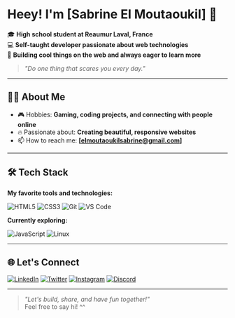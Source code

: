 
# Heey! I'm [Sabrine El Moutaoukil] 👋

🎓 **High school student at Reaumur Laval, France**  
💻 **Self-taught developer passionate about web technologies**  
🚀 **Building cool things on the web and always eager to learn more**  

> *"Do one thing that scares you every day."* 

---

## 👨‍💻 About Me

- 🎮 Hobbies: **Gaming, coding projects, and connecting with people online**
- 🔥 Passionate about: **Creating beautiful, responsive websites**
- 📫 How to reach me: **[elmoutaoukilsabrine@gmail.com]**

---

## 🛠️ Tech Stack

**My favorite tools and technologies:**

![HTML5](https://img.shields.io/badge/HTML5-E34F26?style=for-the-badge&logo=html5&logoColor=white)
![CSS3](https://img.shields.io/badge/CSS3-1572B6?style=for-the-badge&logo=css3&logoColor=white)
![Git](https://img.shields.io/badge/Git-F05032?style=for-the-badge&logo=git&logoColor=white)
![VS Code](https://img.shields.io/badge/VS_Code-007ACC?style=for-the-badge&logo=visual-studio-code&logoColor=white)

**Currently exploring:**

![JavaScript](https://img.shields.io/badge/JavaScript-F7DF1E?style=for-the-badge&logo=javascript&logoColor=black)
![Linux](https://img.shields.io/badge/Linux-FCC624?style=for-the-badge&logo=linux&logoColor=black)

---

## 🌐 Let's Connect

[![LinkedIn](https://img.shields.io/badge/LinkedIn-0077B5?style=for-the-badge&logo=linkedin&logoColor=white)](www.linkedin.com/in/sabrine-elmoutaoukil-b98871370)
[![Twitter](https://img.shields.io/badge/X-000000?style=for-the-badge&logo=x&logoColor=white)](https://x.com/itsmesabrinee)
[![Instagram](https://img.shields.io/badge/Instagram-E4405F?style=for-the-badge&logo=instagram&logoColor=white)](https://www.instagram.com/little_sabr/)
[![Discord](https://img.shields.io/badge/Discord-5865F2?style=for-the-badge&logo=discord&logoColor=white)](https://discord.gg/A7vgeFFW)

---


> *"Let's build, share, and have fun together!"*  
> Feel free to say hi! ^^
